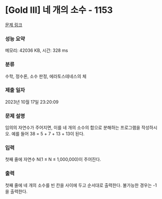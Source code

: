 # [Gold III] 네 개의 소수 - 1153 

[문제 링크](https://www.acmicpc.net/problem/1153) 

### 성능 요약

메모리: 42036 KB, 시간: 328 ms

### 분류

수학, 정수론, 소수 판정, 에라토스테네스의 체

### 제출 일자

2023년 10월 17일 23:20:09

### 문제 설명

<p>임의의 자연수가 주어지면, 이를 네 개의 소수의 합으로 분해하는 프로그램을 작성하시오. 예를 들어 38 = 5 + 7 + 13 + 13이 된다.</p>

### 입력 

 <p>첫째 줄에 자연수 N(1 ≤ N ≤ 1,000,000)이 주어진다.</p>

### 출력 

 <p>첫째 줄에 네 개의 소수를 빈 칸을 사이에 두고 순서대로 출력한다. 불가능한 경우는 -1을 출력한다.</p>

